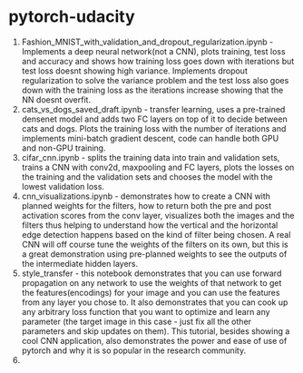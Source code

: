 # pytorch-udacity
1. Fashion_MNIST_with_validation_and_dropout_regularization.ipynb - Implements a deep neural network(not a CNN), plots training, test loss and accuracy and shows how training loss goes down with iterations but test loss doesnt showing high variance. Implements dropout regularization to solve the variance problem and the test loss also goes down with the training loss as the iterations increase showing that the NN doesnt overfit. 
2. cats_vs_dogs_saved_draft.ipynb - transfer learning, uses a pre-trained densenet model and adds two FC layers on top of it to decide between cats and dogs. Plots the training loss with the number of iterations and implements mini-batch gradient descent, code can handle both GPU and non-GPU training.
3. cifar_cnn.ipynb - splits the training data into train and validation sets, trains a CNN with conv2d, maxpooling and FC layers, plots the losses on the training and the validation sets and chooses the model with the lowest validation loss.
4. cnn_visualizations.ipynb - demonstrates how to create a CNN with planned weights for the filters, how to return both the pre and post activation scores from the conv layer, visualizes both the images and the filters thus helping to understand how the vertical and the horizontal edge detection happens based on the kind of filter being chosen. A real CNN will off course tune the weights of the filters on its own, but this is a great demonstration using pre-planned weights to see the outputs
   of the intermediate hidden layers.
5. style_transfer - this notebook demonstrates that you can use forward propagation on any network to use the weights of that network to get the features(encodings) for your image and you can use the features from any layer you chose to. It also demonstrates that you can cook up any arbitrary loss function that you want to optimize and learn any parameter (the target image in this case - just fix all the other parameters and skip updates on them). This tutorial, besides
   showing a cool CNN application, also demonstrates the power and ease of use of pytorch and why it is so popular in the research community. 
6. 
